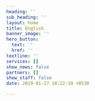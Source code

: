 ```yaml
---
heading: ''
sub_heading: ''
layout: home
title: English
banner_image: ''
hero_button:
  text: ''
  href: ''
textline: ''
services: []
show_news: false
partners: []
show_staff: false
date: 2019-01-27 18:22:19 +0530

---
```

